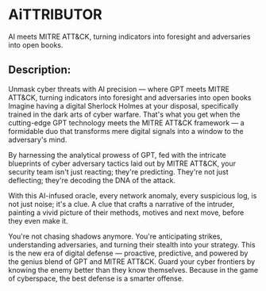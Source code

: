 # AiTTRIBUTOR
AI meets MITRE ATT&amp;CK, turning indicators into foresight and adversaries into open books.

## Description:
Unmask cyber threats with AI precision — where GPT meets MITRE ATT&CK, turning indicators into foresight and adversaries into open books
Imagine having a digital Sherlock Holmes at your disposal, specifically trained in the dark arts of cyber warfare. That's what you get when the cutting-edge GPT technology meets the MITRE ATT&CK framework — a formidable duo that transforms mere digital signals into a window to the adversary's mind.

By harnessing the analytical prowess of GPT, fed with the intricate blueprints of cyber adversary tactics laid out by MITRE ATT&CK, your security team isn't just reacting; they're predicting. They're not just deflecting; they're decoding the DNA of the attack.

With this AI-infused oracle, every network anomaly, every suspicious log, is not just noise; it's a clue. A clue that crafts a narrative of the intruder, painting a vivid picture of their methods, motives and next move, before they even make it.

You're not chasing shadows anymore. You're anticipating strikes, understanding adversaries, and turning their stealth into your strategy. This is the new era of digital defense — proactive, predictive, and powered by the genius blend of GPT and MITRE ATT&CK. Guard your cyber frontiers by knowing the enemy better than they know themselves. Because in the game of cyberspace, the best defense is a smarter offense.
